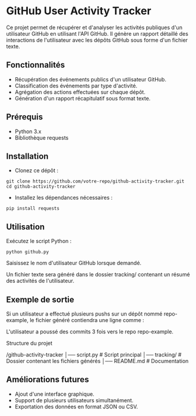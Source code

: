# GitHub User Activity Tracker

Ce projet permet de récupérer et d'analyser les activités publiques d'un utilisateur GitHub en utilisant l'API GitHub. Il génère un rapport détaillé des interactions de l'utilisateur avec les dépôts GitHub sous forme d'un fichier texte.

## Fonctionnalités

- Récupération des événements publics d'un utilisateur GitHub.
- Classification des événements par type d'activité.
- Agrégation des actions effectuées sur chaque dépôt.
- Génération d'un rapport récapitulatif sous format texte.

## Prérequis

- Python 3.x
- Bibliothèque requests

## Installation

- Clonez ce dépôt :

```
git clone https://github.com/votre-repo/github-activity-tracker.git
cd github-activity-tracker
```

- Installez les dépendances nécessaires :

```
pip install requests
```

## Utilisation

Exécutez le script Python :

```
python github.py
```

Saisissez le nom d'utilisateur GitHub lorsque demandé.

Un fichier texte sera généré dans le dossier tracking/ contenant un résumé des activités de l'utilisateur.

## Exemple de sortie

Si un utilisateur a effectué plusieurs pushs sur un dépôt nommé repo-example, le fichier généré contiendra une ligne comme :

L'utilisateur a poussé des commits 3 fois vers le repo repo-example.

Structure du projet

/github-activity-tracker
│── script.py           # Script principal
│── tracking/           # Dossier contenant les fichiers générés
│── README.md           # Documentation

## Améliorations futures

- Ajout d'une interface graphique.
- Support de plusieurs utilisateurs simultanément.
- Exportation des données en format JSON ou CSV.
